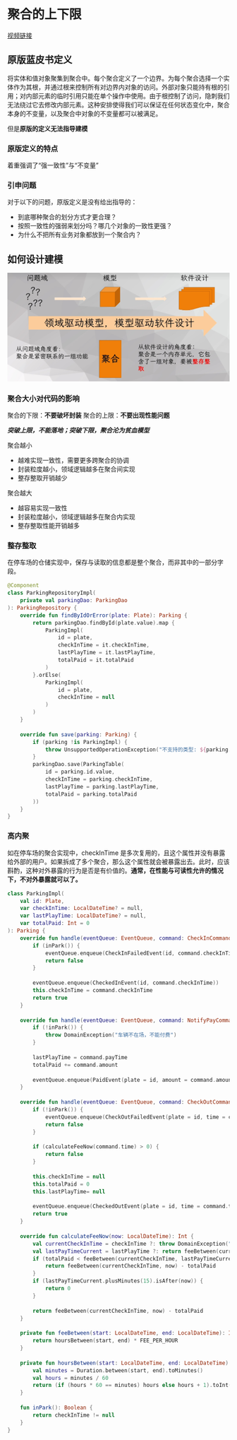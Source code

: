 # 聚合的上下限

[视频链接](https://www.bilibili.com/video/BV1yM411d7RU)

## 原版蓝皮书定义

将实体和值对象聚集到聚合中。每个聚合定义了一个边界。为每个聚合选择一个实体作为其根，并通过根来控制所有对边界内对象的访问。外部对象只能持有根的引用；对内部元素的临时引用只能在单个操作中使用。由于根控制了访问，隐刺我们无法绕过它去修改内部元素。这种安排使得我们可以保证在任何状态变化中，聚合本身的不变量，以及聚合中对象的不变量都可以被满足。

但是**原版的定义无法指导建模**

### 原版定义的特点

着重强调了“强一致性”与“不变量”

### 引申问题

对于以下的问题，原版定义是没有给出指导的：

- 到底哪种聚合的划分方式才更合理？
- 按照一致性的强弱来划分吗？哪几个对象的一致性更强？
- 为什么不把所有业务对象都放到一个聚合内？

## 如何设计建模

![聚合](./6-aggregate-boundaries1.png)

### 聚合大小对代码的影响

聚合的下限：**不要破坏封装**
聚合的上限：**不要出现性能问题**

**_突破上限，不能落地；突破下限，聚合沦为贫血模型_**

聚合越小

- 越难实现一致性，需要更多跨聚合的协调
- 封装粒度越小，领域逻辑越多在聚合间实现
- 整存整取开销越少

聚合越大

- 越容易实现一致性
- 封装粒度越小，领域逻辑越多在聚合内实现
- 整存整取性能开销越多

### 整存整取

在停车场的仓储实现中，保存与读取的信息都是整个聚合，而非其中的一部分字段。

```kt
@Component
class ParkingRepositoryImpl(
    private val parkingDao: ParkingDao
): ParkingRepository {
    override fun findByIdOrError(plate: Plate): Parking {
        return parkingDao.findById(plate.value).map {
            ParkingImpl(
                id = plate,
                checkInTime = it.checkInTime,
                lastPlayTime = it.lastPlayTime,
                totalPaid = it.totalPaid
            )
        }.orElse(
            ParkingImpl(
                id = plate,
                checkInTime = null
            )
        )
    }

    override fun save(parking: Parking) {
        if (parking !is ParkingImpl) {
            throw UnsupportedOperationException("不支持的类型: ${parking.javaClass}")
        }
        parkingDao.save(ParkingTable(
            id = parking.id.value,
            checkInTime = parking.checkInTime,
            lastPlayTime = parking.lastPlayTime,
            totalPaid = parking.totalPaid
        ))
    }
}
```

### 高内聚

如在停车场的聚合实现中，checkInTime 是多次复用的，且这个属性并没有暴露给外部的用户。如果拆成了多个聚合，那么这个属性就会被暴露出去。此时，应该斟酌，这种对外暴露的行为是否是有价值的。**通常，在性能与可读性允许的情况下，不对外暴露就可以了。**

```kt
class ParkingImpl(
    val id: Plate,
    var checkInTime: LocalDateTime? = null,
    var lastPlayTime: LocalDateTime? = null,
    var totalPaid: Int = 0
): Parking {
    override fun handle(eventQueue: EventQueue, command: CheckInCommand): Boolean {
        if (inPark()) {
            eventQueue.enqueue(CheckInFailedEvent(id, command.checkInTime))
            return false
        }

        eventQueue.enqueue(CheckedInEvent(id, command.checkInTime))
        this.checkInTime = command.checkInTime
        return true
    }

    override fun handle(eventQueue: EventQueue, command: NotifyPayCommand) {
        if (!inPark()) {
            throw DomainException("车辆不在场，不能付费")
        }

        lastPlayTime = command.payTime
        totalPaid += command.amount

        eventQueue.enqueue(PaidEvent(plate = id, amount = command.amount, payTime = command.payTime))
    }

    override fun handle(eventQueue: EventQueue, command: CheckOutCommand): Boolean {
        if (!inPark()) {
            eventQueue.enqueue(CheckOutFailedEvent(plate = id, time = command.time, message = "车辆不在场"))
            return false
        }

        if (calculateFeeNow(command.time) > 0) {
            return false
        }

        this.checkInTime = null
        this.totalPaid = 0
        this.lastPlayTime= null

        eventQueue.enqueue(CheckedOutEvent(plate = id, time = command.time))
        return true
    }

    override fun calculateFeeNow(now: LocalDateTime): Int {
        val currentCheckInTime = checkInTime ?: throw DomainException("车辆尚未入场")
        val lastPayTimeCurrent = lastPlayTime ?: return feeBetween(currentCheckInTime, now)
        if (totalPaid < feeBetween(currentCheckInTime, lastPayTimeCurrent)) {
            return feeBetween(currentCheckInTime, now) - totalPaid
        }
        if (lastPayTimeCurrent.plusMinutes(15).isAfter(now)) {
            return 0
        }

        return feeBetween(currentCheckInTime, now) - totalPaid
    }

    private fun feeBetween(start: LocalDateTime, end: LocalDateTime): Int {
        return hoursBetween(start, end) * FEE_PER_HOUR
    }

    private fun hoursBetween(start: LocalDateTime, end: LocalDateTime): Int {
        val minutes = Duration.between(start, end).toMinutes()
        val hours = minutes / 60
        return (if (hours * 60 == minutes) hours else hours + 1).toInt()
    }

    fun inPark(): Boolean {
        return checkInTime != null
    }
}
```
